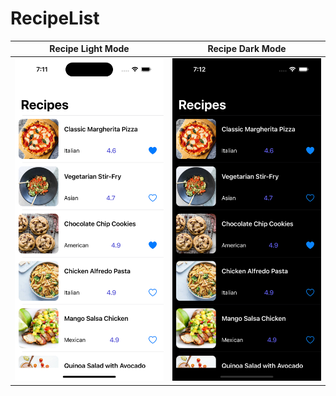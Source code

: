 # RecipeList

Recipe Light Mode    |  Recipe Dark Mode
:-------------------------:|:-------------------------:
<img alt="Recipe List" src="Screenshots/RecipeLight.png">|<img alt="Recipe list" src="Screenshots/RecipeDark.png">
